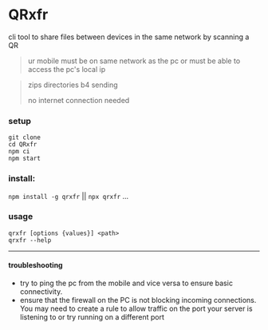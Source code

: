 # QRxfr
cli tool to share files between devices in the same network by scanning a QR
> ur mobile must be on same network as the pc or must be able to access the pc's local ip

> zips directories b4 sending
> 
> no internet connection needed
### setup
```
git clone
cd QRxfr
npm ci
npm start
```
### install:
`npm install -g qrxfr` || `npx qrxfr` ...
### usage
```
qrxfr [options {values}] <path>
qrxfr --help
```
---
#### troubleshooting
- try to ping the pc from the mobile and vice versa to ensure basic connectivity.
- ensure that the firewall on the PC is not blocking incoming connections. You may need to create a rule to allow traffic on the port your server is listening to or try running on a different port
